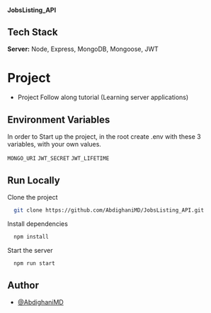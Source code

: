 #### JobsListing_API

## Tech Stack

**Server:** Node, Express, MongoDB, Mongoose, JWT

# Project
  - Project Follow along tutorial (Learning server applications)

## Environment Variables
In order to Start up the project, in the root create .env with these 3 variables, with your own values.

`MONGO_URI`
`JWT_SECRET`
`JWT_LIFETIME`

## Run Locally

Clone the project

```bash
  git clone https://github.com/AbdighaniMD/JobsListing_API.git
```

Install dependencies

```bash
  npm install
```

Start the server

```bash
  npm run start
```


## Author

- [@AbdighaniMD](https://github.com/AbdighaniMD)
